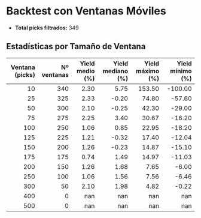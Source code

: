 # Backtest con Ventanas Móviles

- **Total picks filtrados:** 349

## Estadísticas por Tamaño de Ventana

| Ventana (picks) | Nº ventanas | Yield medio (%) | Yield mediano (%) | Yield máximo (%) | Yield mínimo (%) |
|---------------:|------------:|----------------:|------------------:|-----------------:|-----------------:|
|              10 |          340 |            2.30 |              5.75 |          153.50 |         -100.00 |
|              25 |          325 |            2.33 |             -0.20 |           74.80 |          -57.60 |
|              50 |          300 |            2.10 |             -0.25 |           42.30 |          -29.00 |
|              75 |          275 |            2.25 |              3.40 |           30.67 |          -16.20 |
|             100 |          250 |            1.06 |              0.85 |           22.95 |          -18.20 |
|             125 |          225 |            1.21 |             -0.32 |           17.40 |          -12.04 |
|             150 |          200 |            1.26 |             -0.23 |           14.87 |          -15.10 |
|             175 |          175 |            0.74 |              1.49 |           14.97 |          -11.03 |
|             200 |          150 |            1.26 |              1.68 |            7.65 |           -6.00 |
|             250 |          100 |            1.06 |              1.56 |            7.56 |           -6.46 |
|             300 |           50 |            2.10 |              1.98 |            4.82 |           -0.22 |
|             400 |            0 |             nan |               nan |             nan |             nan |
|             500 |            0 |             nan |               nan |             nan |             nan |
